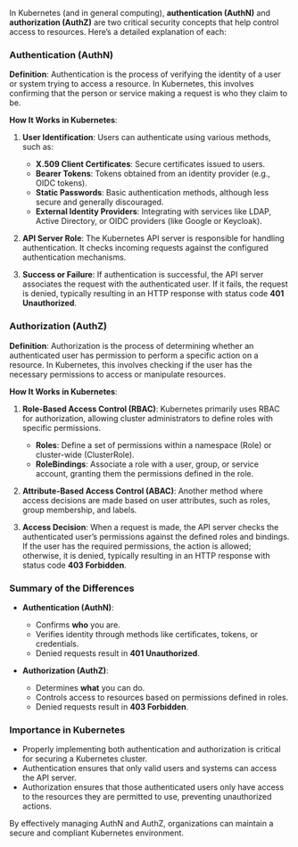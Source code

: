 In Kubernetes (and in general computing), **authentication (AuthN)** and **authorization (AuthZ)** are two critical security concepts that help control access to resources. Here’s a detailed explanation of each:

### Authentication (AuthN)

**Definition**: Authentication is the process of verifying the identity of a user or system trying to access a resource. In Kubernetes, this involves confirming that the person or service making a request is who they claim to be.

**How It Works in Kubernetes**:
1. **User Identification**: Users can authenticate using various methods, such as:
   - **X.509 Client Certificates**: Secure certificates issued to users.
   - **Bearer Tokens**: Tokens obtained from an identity provider (e.g., OIDC tokens).
   - **Static Passwords**: Basic authentication methods, although less secure and generally discouraged.
   - **External Identity Providers**: Integrating with services like LDAP, Active Directory, or OIDC providers (like Google or Keycloak).

2. **API Server Role**: The Kubernetes API server is responsible for handling authentication. It checks incoming requests against the configured authentication mechanisms.

3. **Success or Failure**: If authentication is successful, the API server associates the request with the authenticated user. If it fails, the request is denied, typically resulting in an HTTP response with status code **401 Unauthorized**.

### Authorization (AuthZ)

**Definition**: Authorization is the process of determining whether an authenticated user has permission to perform a specific action on a resource. In Kubernetes, this involves checking if the user has the necessary permissions to access or manipulate resources.

**How It Works in Kubernetes**:
1. **Role-Based Access Control (RBAC)**: Kubernetes primarily uses RBAC for authorization, allowing cluster administrators to define roles with specific permissions.
   - **Roles**: Define a set of permissions within a namespace (Role) or cluster-wide (ClusterRole).
   - **RoleBindings**: Associate a role with a user, group, or service account, granting them the permissions defined in the role.

2. **Attribute-Based Access Control (ABAC)**: Another method where access decisions are made based on user attributes, such as roles, group membership, and labels.

3. **Access Decision**: When a request is made, the API server checks the authenticated user’s permissions against the defined roles and bindings. If the user has the required permissions, the action is allowed; otherwise, it is denied, typically resulting in an HTTP response with status code **403 Forbidden**.

### Summary of the Differences

- **Authentication (AuthN)**:
  - Confirms **who** you are.
  - Verifies identity through methods like certificates, tokens, or credentials.
  - Denied requests result in **401 Unauthorized**.

- **Authorization (AuthZ)**:
  - Determines **what** you can do.
  - Controls access to resources based on permissions defined in roles.
  - Denied requests result in **403 Forbidden**.

### Importance in Kubernetes

- Properly implementing both authentication and authorization is critical for securing a Kubernetes cluster.
- Authentication ensures that only valid users and systems can access the API server.
- Authorization ensures that those authenticated users only have access to the resources they are permitted to use, preventing unauthorized actions.

By effectively managing AuthN and AuthZ, organizations can maintain a secure and compliant Kubernetes environment.
